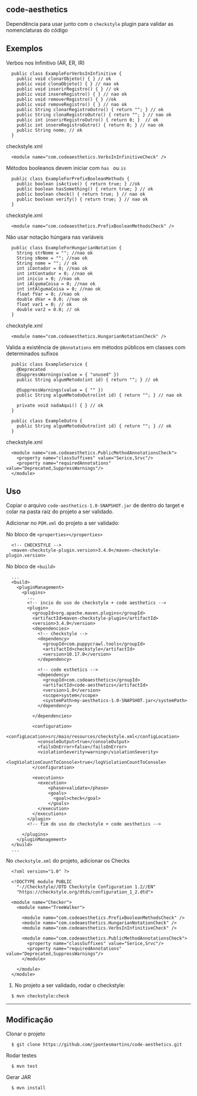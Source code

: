 code-aesthetics
---
Dependência para usar junto com o `checkstyle` plugin para validar as nomenclaturas do código


## Exemplos

Verbos nos Infinitivo (AR, ER, IR)
  ```
    public class ExampleForVerbsInInfinitive {
      public void clonarObjeto() { } // ok
      public void clonaObjeto() { } // nao ok
      public void inserirRegistro() { } // ok
      public void insereRegistro() { } // nao ok
      public void removerRegistro() { } //ok
      public void removeRegistro() { } // nao ok
      public String clonarRegistroOutro() { return ""; } // ok
      public String clonaRegistroOutro() { return ""; } // nao ok
      public int inserirRegistroOutro() { return 0; }  // ok
      public int insereRegistroOutro() { return 0; } // nao ok
      public String nome; // ok
    }
  ```

checkstyle.xml
  ```
    <module name="com.codeaesthetics.VerbsInInfinitiveCheck" />
  ```


Métodos booleanos devem iniciar com `has ` ou `is`
  ```
    public class ExampleForPrefixBooleanMethods {
      public boolean isActive() { return true; } //ok 
      public boolean hasSomething() { return true; } // ok
      public boolean check() { return true; } // nao ok
      public boolean verify() { return true; } // nao ok
    }
  ```
checkstyle.xml
  ```
    <module name="com.codeaesthetics.PrefixBooleanMethodsCheck" />
  ```

Não usar notação húngara nas variáveis
  ```
    public class ExampleForHungarianNotation {
      String strNome = ""; //nao ok
      String sNome = ""; //nao ok
      String nome = ""; // ok
      int iContador = 0; //nao ok
      int intContador = 0; //nao ok
      int inicio = 0; //nao ok
      int iAlgumaCoisa = 0; //nao ok
      int intAlgumaCoisa = 0; //nao ok
      float fVar = 0; //nao ok
      double dVar = 0.0; //nao ok
      float var1 = 0; // ok
      double var2 = 0.0; // ok
    }
  ```

checkstyle.xml
  ```
    <module name="com.codeaesthetics.HungarianNotationCheck" />
  ```

Valida a existência de `@Annotations` em métodos públicos em classes com determinados sufixos
  ```
    public class ExampleService {
      @Deprecated
      @SuppressWarnings(value = { "unused" })
      public String algumMetodo(int id) { return ""; } // ok

      @SuppressWarnings(value = { "" }) 
      public String algumMetodoOutro(int id) { return ""; } // nao ok

      private void nadaAqui() { } // ok
    }

    public class ExampleOutro {
      public String algumMetodoOutro(int id) { return ""; } // ok
    }
  ```
checkstyle.xml
  ```
    <module name="com.codeaesthetics.PublicMethodAnnotationsCheck">
      <property name="classSuffixes" value="Serice,Srvc"/>
      <property name="requiredAnnotations" value="Deprecated,SuppressWarnings"/>
    </module>
  ```



## Uso

Copiar o arquivo `code-aesthetics-1.0-SNAPSHOT.jar` de dentro do target e colar na pasta raiz do projeto a ser validado.

Adicionar no `POM.xml` do projeto a ser validado:

No bloco de `<properties></properties>`
  ```
    <!-- CHECKSTYLE -->
    <maven-checkstyle-plugin.version>3.4.0</maven-checkstyle-plugin.version>
  ```

No bloco de `<build>`
  ```
    ...
    <build>
      <pluginManagement>
        <plugins>
          ...
          <!-- incio do uso do checkstyle + code aesthetics -->
          <plugin>
            <groupId>org.apache.maven.plugins</groupId>
            <artifactId>maven-checkstyle-plugin</artifactId>
            <version>3.4.0</version>
            <dependencies>
              <!-- checkstyle -->
              <dependency>
                <groupId>com.puppycrawl.tools</groupId>
                <artifactId>checkstyle</artifactId>
                <version>10.17.0</version>
              </dependency>

              <!-- code esthetics -->
              <dependency>
                <groupId>com.codeaesthetics</groupId>
                <artifactId>code-aesthetics</artifactId>
                <version>1.0</version>
                <scope>system</scope>
                <systemPath>my-aesthetics-1.0-SNAPSHOT.jar</systemPath>
              </dependency>

            </dependencies>

            <configuration>
              <configLocation>src/main/resources/checkstyle.xml</configLocation>
              <consoleOutput>true</consoleOutput>
              <failsOnError>false</failsOnError>
              <violationSeverity>warning</violationSeverity>
              <logViolationCountToConsole>true</logViolationCountToConsole>
            </configuration>

            <executions>
              <execution>
                  <phase>validate</phase>
                  <goals>
                    <goal>check</goal>
                  </goals>
              </execution>
            </executions>
          </plugin>
          <!-- fim do uso do checkstyle + code aesthetics -->

        </plugins>
      </pluginManagement>
    </build>
    ...
  ```


No `checkstyle.xml` do projeto, adicionar os Checks
  ```
    <?xml version="1.0" ?>
    
    <!DOCTYPE module PUBLIC
      "-//Checkstyle//DTD Checkstyle Configuration 1.2//EN"
      "https://checkstyle.org/dtds/configuration_1_2.dtd">
    
    <module name="Checker">
      <module name="TreeWalker">

        <module name="com.codeaesthetics.PrefixBooleanMethodsCheck" />
        <module name="com.codeaesthetics.HungarianNotationCheck" />
        <module name="com.codeaesthetics.VerbsInInfinitiveCheck" />

        <module name="com.codeaesthetics.PublicMethodAnnotationsCheck">
          <property name="classSuffixes" value="Serice,Srvc"/>
          <property name="requiredAnnotations" value="Deprecated,SuppressWarnings"/>
        </module>

      </module>
    </module>
  ```

1. No projeto a ser validado, rodar o checkstyle:
  ```
    $ mvn checkstyle:check
  ```

---

## Modificação

Clonar o projeto
  ```
    $ git clone https://github.com/jpontesmartins/code-aesthetics.git
  ```

Rodar testes
  ```
    $ mvn test
  ```

Gerar JAR
  ```
    $ mvn install 
  ```